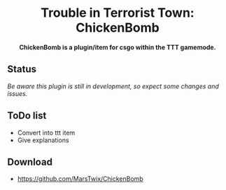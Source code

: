 <h1 align="center">
    Trouble in Terrorist Town: ChickenBomb
</h1>
<p align="center">
    <strong>ChickenBomb is a plugin/item for csgo within the TTT gamemode.</strong>
</p>

## Status
*Be aware this plugin is still in development, so expect some changes and issues.*

## ToDo list
 - Convert into ttt item
 - Give explanations
 
## Download
 - https://github.com/MarsTwix/ChickenBomb
